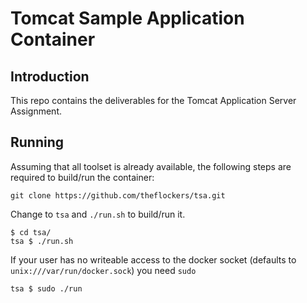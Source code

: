# Tomcat Sample Application Container

## Introduction

This repo contains the deliverables for the Tomcat Application Server Assignment.

## Running

Assuming that all toolset is already available, the following steps are required to build/run the container:

```
git clone https://github.com/theflockers/tsa.git
```

Change to `tsa` and `./run.sh` to build/run it.

```
$ cd tsa/
tsa $ ./run.sh
```

If your user has no writeable access to the docker socket (defaults to  `unix:///var/run/docker.sock`) you need `sudo`

```
tsa $ sudo ./run
```
